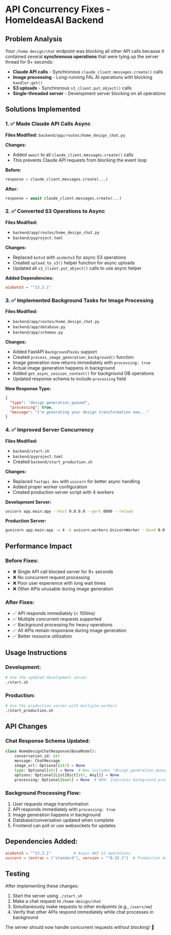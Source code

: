 # API Concurrency Fixes - HomeIdeasAI Backend

## Problem Analysis

Your `/home-design/chat` endpoint was blocking all other API calls because it contained several **synchronous operations** that were tying up the server thread for 9+ seconds:

- **Claude API calls** - Synchronous `claude_client.messages.create()` calls
- **Image processing** - Long-running FAL AI operations with blocking `handler.get()`
- **S3 uploads** - Synchronous `s3_client.put_object()` calls
- **Single-threaded server** - Development server blocking on all operations

## Solutions Implemented

### 1. ✅ Made Claude API Calls Async

**Files Modified:** `backend/app/routes/home_design_chat.py`

**Changes:**

- Added `await` to all `claude_client.messages.create()` calls
- This prevents Claude API requests from blocking the event loop

**Before:**

```python
response = claude_client.messages.create(...)
```

**After:**

```python
response = await claude_client.messages.create(...)
```

### 2. ✅ Converted S3 Operations to Async

**Files Modified:**

- `backend/app/routes/home_design_chat.py`
- `backend/pyproject.toml`

**Changes:**

- Replaced `boto3` with `aioboto3` for async S3 operations
- Created `upload_to_s3()` helper function for async uploads
- Updated all `s3_client.put_object()` calls to use async helper

**Added Dependencies:**

```toml
aioboto3 = "^13.3.1"
```

### 3. ✅ Implemented Background Tasks for Image Processing

**Files Modified:**

- `backend/app/routes/home_design_chat.py`
- `backend/app/database.py`
- `backend/app/schemas.py`

**Changes:**

- Added FastAPI `BackgroundTasks` support
- Created `process_image_generation_background()` function
- Image generation now returns immediately with `processing: true`
- Actual image generation happens in background
- Added `get_async_session_context()` for background DB operations
- Updated response schema to include `processing` field

**New Response Type:**

```json
{
  "type": "design_generation_queued",
  "processing": true,
  "message": "I'm generating your design transformation now..."
}
```

### 4. ✅ Improved Server Concurrency

**Files Modified:**

- `backend/start.sh`
- `backend/pyproject.toml`
- Created `backend/start_production.sh`

**Changes:**

- Replaced `fastapi dev` with `uvicorn` for better async handling
- Added proper worker configuration
- Created production server script with 4 workers

**Development Server:**

```bash
uvicorn app.main:app --host 0.0.0.0 --port 8000 --reload
```

**Production Server:**

```bash
gunicorn app.main:app -w 4 -k uvicorn.workers.UvicornWorker --bind 0.0.0.0:8000
```

## Performance Impact

### Before Fixes:

- ❌ Single API call blocked server for 9+ seconds
- ❌ No concurrent request processing
- ❌ Poor user experience with long wait times
- ❌ Other APIs unusable during image generation

### After Fixes:

- ✅ API responds immediately (< 100ms)
- ✅ Multiple concurrent requests supported
- ✅ Background processing for heavy operations
- ✅ All APIs remain responsive during image generation
- ✅ Better resource utilization

## Usage Instructions

### Development:

```bash
# Use the updated development server
./start.sh
```

### Production:

```bash
# Use the production server with multiple workers
./start_production.sh
```

## API Changes

### Chat Response Schema Updated:

```python
class HomeDesignChatResponse(BaseModel):
    conversation_id: str
    message: ChatMessage
    image_url: Optional[str] = None
    type: Optional[str] = None  # Now includes "design_generation_queued"
    options: Optional[List[Dict[str, Any]]] = None
    processing: Optional[bool] = None  # NEW: Indicates background processing
```

### Background Processing Flow:

1. User requests image transformation
2. API responds immediately with `processing: true`
3. Image generation happens in background
4. Database/conversation updated when complete
5. Frontend can poll or use websockets for updates

## Dependencies Added:

```toml
aioboto3 = "^13.3.1"          # Async AWS S3 operations
uvicorn = {extras = ["standard"], version = "^0.32.1"}  # Production ASGI server
```

## Testing

After implementing these changes:

1. Start the server using `./start.sh`
2. Make a chat request to `/home-design/chat`
3. Simultaneously make requests to other endpoints (e.g., `/users/me`)
4. Verify that other APIs respond immediately while chat processes in background

The server should now handle concurrent requests without blocking! 🚀
